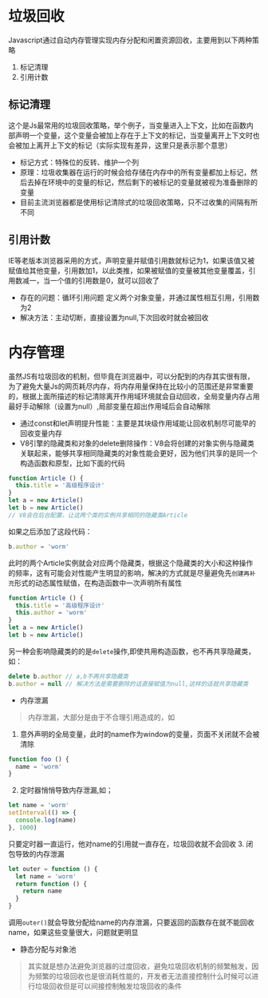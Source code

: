 # 垃圾回收
Javascript通过自动内存管理实现内存分配和闲置资源回收，主要用到以下两种策略
1. 标记清理
2. 引用计数

## 标记清理
这个是Js最常用的垃圾回收策略，举个例子，当变量进入上下文，比如在函数内部声明一个变量，这个变量会被加上存在于上下文的标记，当变量离开上下文时也会被加上离开上下文的标记（实际实现有差异，这里只是表示那个意思）
+ 标记方式：特殊位的反转、维护一个列
+ 原理：垃圾收集器在运行的时候会给存储在内存中的所有变量都加上标记，然后去掉在环境中的变量的标记，然后剩下的被标记的变量就被视为准备删除的变量
+ 目前主流浏览器都是使用标记清除式的垃圾回收策略，只不过收集的间隔有所不同


## 引用计数
IE等老版本浏览器采用的方式，声明变量并赋值引用数就标记为1，如果该值又被赋值给其他变量，引用数加1，以此类推，如果被赋值的变量被其他变量覆盖，引用数减一，当一个值的引用数是0，就可以回收了
+ 存在的问题：循环引用问题 定义两个对象变量，并通过属性相互引用，引用数为2
+ 解决方法：主动切断，直接设置为null,下次回收时就会被回收

# 内存管理
虽然JS有垃圾回收的机制，但毕竟在浏览器中，可以分配到的内存其实很有限，为了避免大量Js的网页耗尽内存，将内存用量保持在比较小的范围还是非常重要的，根据上面所描述的标记清除离开作用域环境就会自动回收，全局变量内存占用最好手动解除（设置为null）,局部变量在超出作用域后会自动解除
+ 通过const和let声明提升性能：主要是其块级作用域能让回收机制尽可能早的回收变量内存
+ V8引擎的隐藏类和对象的delete删除操作：V8会将创建的对象实例与隐藏类关联起来，能够共享相同隐藏类的对象性能会更好，因为他们共享的是同一个构造函数和原型，比如下面的代码
```js
function Article () {
  this.title = '高级程序设计'
}
let a = new Article()
let b = new Article()
// V8会在后台配置，让这两个类的实例共享相同的隐藏类Article
```
如果之后添加了这段代码：
```js
b.author = 'worm'
```
此时的两个Article实例就会对应两个隐藏类，根据这个隐藏类的大小和这种操作的频率，这有可能会对性能产生明显的影响，解决的方式就是尽量避免先`创建再补充`形式的动态属性赋值，在构造函数中一次声明所有属性
```js
function Article () {
  this.title = '高级程序设计'
  this.author = 'worm'
}
let a = new Article()
let b = new Article()
```
另一种会影响隐藏类的的是`delete`操作,即使共用构造函数，也不再共享隐藏类，如：
```js
delete b.author // a,b不再共享隐藏类
b.author = null // 解决方法是需要删除的话直接赋值为null,这样的话就共享隐藏类
```
+ 内存泄漏
>内存泄漏，大部分是由于不合理引用造成的，如
1. 意外声明的全局变量，此时的name作为window的变量，页面不关闭就不会被清除
```js
function foo () {
  name = 'worm'
}
```
2. 定时器悄悄导致内存泄漏,如；
```js
let name = 'worm'
setInterval(() => {
  console.log(name)
}, 1000)
```
只要定时器一直运行，他对name的引用就一直存在，垃圾回收就不会回收
3. 闭包导致的内存泄漏
```js
let outer = function () {
  let name = 'worm'
  return function () {
    return name
  }
}
```
调用`outer()`就会导致分配给name的内存泄漏，只要返回的函数存在就不能回收name，如果这些变量很大，问题就更明显
+ 静态分配与对象池
>其实就是想办法避免浏览器的过度回收，避免垃圾回收机制的频繁触发，因为频繁的垃圾回收也是很消耗性能的，开发者无法直接控制什么时候可以进行垃圾回收但是可以间接控制触发垃圾回收的条件